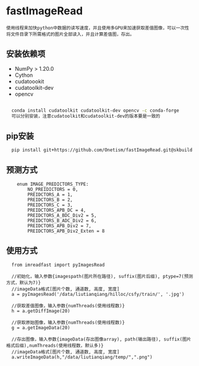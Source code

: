 <!--
 * @LastEditors: Onetism_SU
-->
# fastImageRead
    使用线程来加快python中数据的读写速度，并且使用多GPU来加速获取差值图像，可以一次性将文件目录下所需格式的图片全部读入，并且计算差值图，存出。

## 安装依赖项
- NumPy > 1.20.0
- Cython
- cudatoookit
- cudatoolkit-dev
- opencv

```sh
  
  conda install cudatoolkit cudatoolkit-dev opencv -c conda-forge
  可以分别安装，注意cudatoolkit和cudatoolkit-dev的版本要是一致的
```

## pip安装
```sh
  pip install git+https://github.com/Onetism/fastImageRead.git@skbuild
```

## 预测方式
```
    enum IMAGE_PREDICTORS_TYPE:
        NO_PREIDICTORS = 0,
        PREIDCTORS_A = 1,
        PREIDCTORS_B = 2,
        PREIDCTORS_C = 3,
        PREIDCTORS_APB_DC = 4,
        PREIDCTORS_A_BDC_Div2 = 5,
        PREIDCTORS_B_ADC_Div2 = 6,
        PREIDCTORS_APB_Div2 = 7,
        PREIDCTORS_APB_Div2_Exten = 8
```

## 使用方式
```
  from imreadfast import pyImagesRead

  //初始化，输入参数{imagespath(图片所在路径), suffix(图片后缀), ptype=7(预测方式，默认为7)}
  //imageData格式[图片个数, 通道数, 高度, 宽度]
  a = pyImagesRead('/data/liutianqiang/hilloc/csfy/train/', '.jpg')

  //获取差值图像，输入参数{numThreads(使用线程数)}
  h = a.getDiffImage(20)

  //获取原始图像，输入参数{numThreads(使用线程数)}
  g = a.getImageData(20)

  //存出图像，输入参数{imageData(存出图像array), path(输出路径), suffix(图片格式后缀),numThreads(使用线程数，默认多)}
  //imageData格式[图片个数, 通道数, 高度, 宽度]
  a.writeImageData(h,"/data/liutianqiang/temp/",".png")
```